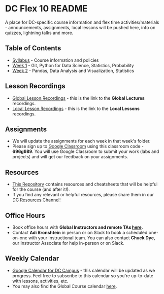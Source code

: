 # DC Flex 10 README

A place for DC-specific course information and flex time activities/materials - announcements, assignments, local lessons will be pushed here, info on quizzes, lightning talks and more.

## Table of Contents

-   [Syllabus](./Syllabus) - Course information and policies
-   [Week 1](./01-Week) - Git, Python for Data Science, Statistics, Probability
-   [Week 2](./02-Week) - Pandas, Data Analysis and Visualization, Statistics

## Lesson Recordings

-   [Global Lesson Recordings](https://git.generalassemb.ly/DSI-US-10/course-info/blob/master/recordings.md) - this is the link to the **Global Lectures** recordings.
-   [Local Lesson Recordings](https://www.youtube.com/playlist?list=PLD2G5Mz82iK76j_XWAyfuAYeRd6wB-Ipk) - this is the link to the **Local Lessons** recordings.

## Assignments

-   We will update the assignments for each week in that week's folder.
- Please sign up to [Google Classroom](https://classroom.google.com/) using this classroom code - **696g989**. You will use Google Classroom to submit your work (labs and projects) and will get our feedback on your assignments.


## Resources

-   [This Repository](https://git.generalassemb.ly/AdiBro/Resources) contains resources and cheatsheets that will be helpful for the course (and after it!).
-   If you find any relevant or helpful resources, please share them in our [DC Resources Channel](https://ga-students.slack.com/archives/CRFA90T5M)!

## Office Hours

- Book office hours with **Global Instructors and remote TAs [here](https://git.generalassemb.ly/DSI-US-10/course-info/wiki/Office-Hours).**
- Contact **Adi Bronshtein** in person or on Slack to book a scheduled one-on-one with your instructional team. You can also contact **Chuck Dye**, our Instructor Associate for help in-person or on Slack.

## Weekly Calendar

-   [Google Calendar for DC Campus](https://calendar.google.com/calendar?cid=Z2VuZXJhbGFzc2VtYi5seV9jbGFzc3Jvb21jNjIzY2NhNkBncm91cC5jYWxlbmRhci5nb29nbGUuY29t) - this calendar will be updated as we progress. Feel free to subscribe to this calendar so you're up-to-date with lessons, activities, etc.
-   You may also find the Global Course calendar [here](https://git.generalassemb.ly/DSI-US-10/course-info).
